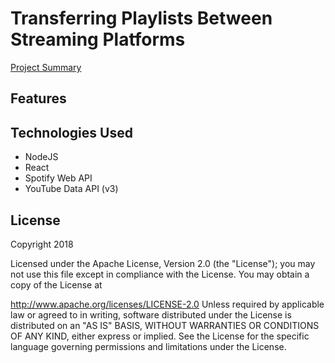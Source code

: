 # Transferring Playlists Between Streaming Platforms
[Project Summary](https://docs.google.com/document/d/1oiIsYcD45I6ibbgitQ_3UDJL5AQkdo5GLibpCVOkFek/edit?usp=sharing)

## Features


## Technologies Used
- NodeJS
- React
- Spotify Web API
- YouTube Data API (v3)

## License
Copyright 2018

Licensed under the Apache License, Version 2.0 (the "License"); you may not use this file except in compliance with the License. You may obtain a copy of the License at

http://www.apache.org/licenses/LICENSE-2.0
Unless required by applicable law or agreed to in writing, software distributed under the License is distributed on an "AS IS" BASIS, WITHOUT WARRANTIES OR CONDITIONS OF ANY KIND, either express or implied. See the License for the specific language governing permissions and limitations under the License.
